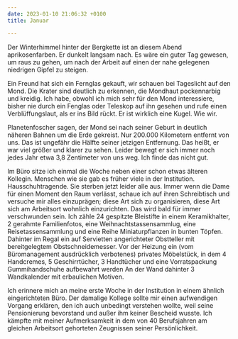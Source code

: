 ```yaml
---
date: 2023-01-10 21:06:32 +0100
title: Januar

---
```

Der Winterhimmel hinter der Bergkette ist an diesem Abend aprikosenfarben. Er dunkelt langsam nach. Es wäre ein guter Tag gewesen, um raus zu gehen, um nach der Arbeit auf einen der nahe gelegenen niedrigen Gipfel zu steigen. 

Ein Freund hat sich ein Fernglas gekauft, wir schauen bei Tageslicht auf den Mond. Die Krater sind deutlich zu erkennen, die Mondhaut pockennarbig und kreidig. Ich habe, obwohl ich mich sehr für den Mond interessiere, bisher nie durch ein Fenglas oder Teleskop auf ihn gesehen und rufe einen Verblüffungslaut, als er ins Bild rückt. Er ist wirklich eine Kugel. Wie wir.

Planetenfoscher sagen, der Mond sei nach seiner Geburt in deutlich näheren Bahnen um die Erde gekreist. Nur 200.000 Kilometern entfernt von uns. Das ist ungefähr die Hälfte seiner jetzigen Entfernung. Das heißt, er war viel größer und klarer zu sehen. Leider bewegt er sich immer noch jedes Jahr etwa 3,8 Zentimeter von uns weg. Ich finde das nicht gut.

Im Büro sitze ich einmal die Woche neben einer schon etwas älteren Kollegin. Menschen wie sie gab es früher viele in der Institution. Hausschuhtragende. Sie sterben jetzt leider alle aus. Immer wenn die Dame für einen Moment den Raum verlässt, schaue ich auf ihren Schreibtisch und versuche mir alles einzuprägen; diese Art sich zu organisieren, diese Art sich am Arbeitsort wohnlich einzurichten. Das wird bald für immer verschwunden sein. Ich zähle 24 gespitzte Bleistifte in einem Keramikhalter, 2 gerahmte Familienfotos, eine Weihnachtstassensammlug, eine Reisetassensammlung und eine Reihe Miniaturpflanzen in bunten Töpfen. Dahinter im Regal ein auf Servietten angerichteter Obstteller mit bereitgelegtem Obstschneidemesser. Vor der Heizung ein (vom Büromanagement ausdrücklich verbotenes) privates Möbelstück, in dem 4 Handcremes, 5 Geschirrtücher, 3 Handtücher und eine Vorratspackung Gummihandschuhe aufbewahrt werden An der Wand dahinter 3 Wandkalender mit erbaulichen Motiven.

Ich erinnere mich an meine erste Woche in der Institution in einem ähnlich eingerichteten Büro. Der damalige Kollege sollte mir einen aufwendigen Vorgang erklären, den ich auch unbedingt verstehen wollte, weil seine Pensionierung bevorstand und außer ihm keiner Bescheid wusste. Ich kämpfte mit meiner Aufmerksamkeit in dem von 40 Berufsjahren am gleichen Arbeitsort gehorteten Zeugnissen seiner Persönlichkeit. 